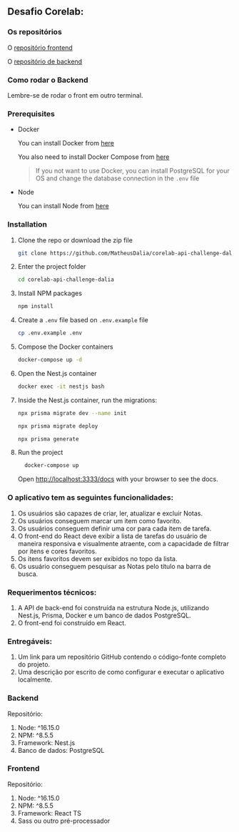 ## Desafio Corelab:

### Os repositórios

O [repositório frontend](https://github.com/MatheusDalia/corelab-web-challenge-dalia)

O [repositório de backend](https://github.com/MatheusDalia/corelab-api-challenge-dalia)

### Como rodar o Backend

Lembre-se de rodar o front em outro terminal.

### Prerequisites

- Docker

  You can install Docker from [here](https://docs.docker.com/get-docker/)

  You also need to install Docker Compose from [here](https://docs.docker.com/compose/install/)

  > If you not want to use Docker, you can install PostgreSQL for your OS and change the database connection in the `.env` file

- Node

  You can install Node from [here](https://nodejs.org/en/download/)

### Installation

1. Clone the repo or download the zip file

   ```sh
   git clone https://github.com/MatheusDalia/corelab-api-challenge-dalia
   ```

2. Enter the project folder

   ```sh
   cd corelab-api-challenge-dalia
   ```

3. Install NPM packages

   ```sh
   npm install
   ```

4. Create a `.env` file based on `.env.example` file

   ```sh
   cp .env.example .env
   ```

5. Compose the Docker containers

   ```sh
   docker-compose up -d
   ```

6. Open the Nest.js container

   ```sh
   docker exec -it nestjs bash
   ```

7. Inside the Nest.js container, run the migrations:

   ```sh
   npx prisma migrate dev --name init
   ```
   ```sh
   npx prisma migrate deploy
    ```
   ```sh
   npx prisma generate
    ```
7. Run the project

   ```sh
     docker-compose up
   ```

   Open [http://localhost:3333/docs](http://localhost:3333/docs) with your browser to see the docs.

### O aplicativo tem as seguintes funcionalidades:

1. Os usuários são capazes de criar, ler, atualizar e excluir Notas.
2. Os usuários conseguem marcar um item como favorito.
3. Os usuários conseguem definir uma cor para cada item de tarefa.
4. O front-end do React deve exibir a lista de tarefas do usuário de maneira responsiva e visualmente atraente, com a capacidade de filtrar por itens e cores favoritos.
5. Os itens favoritos devem ser exibidos no topo da lista.
6. Os usuário conseguem pesquisar as Notas pelo título na barra de busca.

### Requerimentos técnicos:

1. A API de back-end foi construída na estrutura Node.js, utilizando Nest.js, Prisma, Docker e um banco de dados PostgreSQL.
2. O front-end foi construído em React.

### Entregáveis:

1. Um link para um repositório GitHub contendo o código-fonte completo do projeto.
2. Uma descrição por escrito de como configurar e executar o aplicativo localmente.

### Backend

Repositório:

1. Node: ^16.15.0
2. NPM: ^8.5.5
3. Framework: Nest.js
4. Banco de dados: PostgreSQL

### Frontend

Repositório:

1. Node: ^16.15.0
2. NPM: ^8.5.5
3. Framework: React TS
4. Sass ou outro pré-processador
